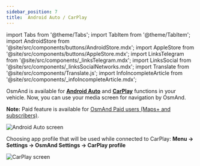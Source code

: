```yaml
---
sidebar_position: 7
title:  Android Auto / CarPlay
---
```


import Tabs from '@theme/Tabs';
import TabItem from '@theme/TabItem';
import AndroidStore from '@site/src/components/buttons/AndroidStore.mdx';
import AppleStore from '@site/src/components/buttons/AppleStore.mdx';
import LinksTelegram from '@site/src/components/_linksTelegram.mdx';
import LinksSocial from '@site/src/components/_linksSocialNetworks.mdx';
import Translate from '@site/src/components/Translate.js';
import InfoIncompleteArticle from '@site/src/components/_infoIncompleteArticle.mdx';

<InfoIncompleteArticle/>

OsmAnd is available for [**Android Auto**](https://www.android.com/auto) and [**CarPlay**](https://www.apple.com/ios/carplay/) functions in your vehicle. Now, you can use your media screen for navigation by OsmAnd.

<Tabs groupId="operating-systems">

<TabItem value="android" label="Android">

**Note:**  Paid feature is available for <a href="https://osmand.net/docs/user/purchases/android#free-and-paid-features">OsmAnd Paid users (Maps+ and subscribers)</a>.

![Android Auto screen](@site/static/img/navigation/auto-car/osmand_android_auto.png)


</TabItem>

<TabItem value="ios" label="iOS"> 

Choosing app profile that will be used while connected to CarPlay: **Menu → Settings → OsmAnd Settings → CarPlay profile**

![CarPlay screen](@site/static/img/navigation/auto-car/ios-carplay.png)


</TabItem>

</Tabs>







